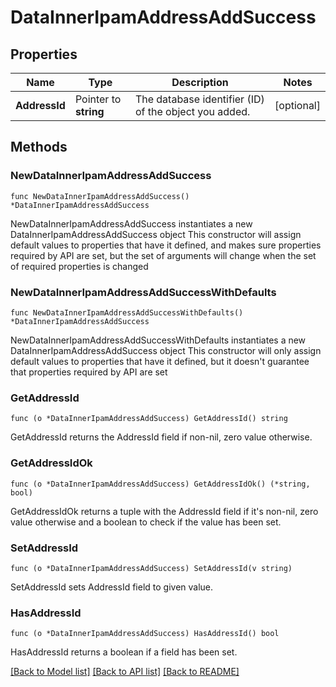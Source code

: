 # DataInnerIpamAddressAddSuccess

## Properties

Name | Type | Description | Notes
------------ | ------------- | ------------- | -------------
**AddressId** | Pointer to **string** | The database identifier (ID) of the object you added. | [optional] 

## Methods

### NewDataInnerIpamAddressAddSuccess

`func NewDataInnerIpamAddressAddSuccess() *DataInnerIpamAddressAddSuccess`

NewDataInnerIpamAddressAddSuccess instantiates a new DataInnerIpamAddressAddSuccess object
This constructor will assign default values to properties that have it defined,
and makes sure properties required by API are set, but the set of arguments
will change when the set of required properties is changed

### NewDataInnerIpamAddressAddSuccessWithDefaults

`func NewDataInnerIpamAddressAddSuccessWithDefaults() *DataInnerIpamAddressAddSuccess`

NewDataInnerIpamAddressAddSuccessWithDefaults instantiates a new DataInnerIpamAddressAddSuccess object
This constructor will only assign default values to properties that have it defined,
but it doesn't guarantee that properties required by API are set

### GetAddressId

`func (o *DataInnerIpamAddressAddSuccess) GetAddressId() string`

GetAddressId returns the AddressId field if non-nil, zero value otherwise.

### GetAddressIdOk

`func (o *DataInnerIpamAddressAddSuccess) GetAddressIdOk() (*string, bool)`

GetAddressIdOk returns a tuple with the AddressId field if it's non-nil, zero value otherwise
and a boolean to check if the value has been set.

### SetAddressId

`func (o *DataInnerIpamAddressAddSuccess) SetAddressId(v string)`

SetAddressId sets AddressId field to given value.

### HasAddressId

`func (o *DataInnerIpamAddressAddSuccess) HasAddressId() bool`

HasAddressId returns a boolean if a field has been set.


[[Back to Model list]](../README.md#documentation-for-models) [[Back to API list]](../README.md#documentation-for-api-endpoints) [[Back to README]](../README.md)


